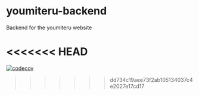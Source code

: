 # youmiteru-backend
Backend for the youmiteru website

<<<<<<< HEAD
=======
[![codecov](https://codecov.io/gh/DJ-Java-Team/youmiteru-backend/graph/badge.svg?token=OI80Q5XKJD)](https://codecov.io/gh/DJ-Java-Team/youmiteru-backend)
>>>>>>> dd734c19aee73f2ab105134037c4e2027e17cd17
